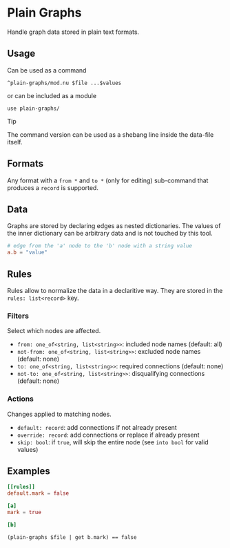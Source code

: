 # Plain Graphs
Handle graph data stored in plain text formats.

## Usage
Can be used as a command
```nu
^plain-graphs/mod.nu $file ...$values
```
or can be included as a module
```nu
use plain-graphs/
```

> [!TIP]
> The command version can be used as a shebang line inside the data-file itself.

## Formats
Any format with a `from *` and `to *` (only for editing) sub-command that produces a `record` is supported.

## Data
Graphs are stored by declaring edges as nested dictionaries.
The values of the inner dictionary can be arbitrary data and is not touched by this tool.

```toml
# edge from the 'a' node to the 'b' node with a string value
a.b = "value"
```
## Rules
Rules allow to normalize the data in a declaritive way.
They are stored in the `rules: list<record>` key.

### Filters
Select which nodes are affected.
- `from: one_of<string, list<string>>`: included node names (default: all)
- `not-from: one_of<string, list<string>>`: excluded node names (default: none)
- `to: one_of<string, list<string>>`: required connections (default: none)
- `not-to: one_of<string, list<string>>`: disqualifying connections (default: none)

### Actions
Changes applied to matching nodes.
- `default: record`: add connections if not already present
- `override: record`: add connections or replace if already present
- `skip: bool`: if `true`, will skip the entire node (see `into bool` for valid values)

## Examples
```toml
[[rules]]
default.mark = false

[a]
mark = true

[b]
```
```nu
(plain-graphs $file | get b.mark) == false
```
